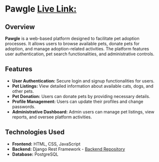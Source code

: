 # Pawgle [Live Link: ](pawgle.netlify.app)

## Overview
**Pawgle** is a web-based platform designed to facilitate pet adoption processes. It allows users to browse available pets, donate pets for adoption, and manage adoption-related activities. The platform features user authentication, pet search functionalities, and administrative controls.

## Features
- **User Authentication:** Secure login and signup functionalities for users.
- **Pet Listings:** View detailed information about available cats, dogs, and other pets.
- **Pet Donation:** Users can donate pets by providing necessary details.
- **Profile Management:** Users can update their profiles and change passwords.
- **Administrative Dashboard:** Admin users can manage pet listings, view reports, and oversee platform activities.

## Technologies Used
- **Frontend:** HTML, CSS, JavaScript
- **Backend:** Django Rest Framework  - [Backend Repository](https://github.com/MrTuzzO/Pet_Adoption_BackendDRF)
- **Database:** PostgreSQL
